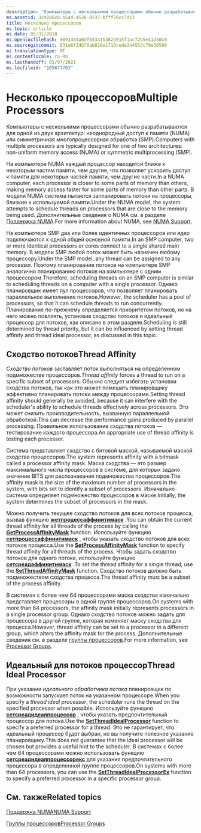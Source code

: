 ```yaml
---
description: 'Компьютеры с несколькими процессорами обычно разрабатываются для одной из двух архитектур: неоднородный доступ к памяти (NUMA) или симметричная многопроцессорная обработка (SMP).'
ms.assetid: 3c9186c8-a54d-4536-8237-bfff78cc7d11
title: Несколько процессоров
ms.topic: article
ms.date: 05/31/2018
ms.openlocfilehash: 0093404a0df653a153823915f1ac72b5e41d50c0
ms.sourcegitcommit: 831e8f3db78ab820e1710cede244553c70e50500
ms.translationtype: MT
ms.contentlocale: ru-RU
ms.lasthandoff: 01/07/2021
ms.locfileid: "105673763"
---
```

# <a name="multiple-processors"></a><span data-ttu-id="3b0ab-103">Несколько процессоров</span><span class="sxs-lookup"><span data-stu-id="3b0ab-103">Multiple Processors</span></span>

<span data-ttu-id="3b0ab-104">Компьютеры с несколькими процессорами обычно разрабатываются для одной из двух архитектур: неоднородный доступ к памяти (NUMA) или симметричная многопроцессорная обработка (SMP).</span><span class="sxs-lookup"><span data-stu-id="3b0ab-104">Computers with multiple processors are typically designed for one of two architectures: non-uniform memory access (NUMA) or symmetric multiprocessing (SMP).</span></span>

<span data-ttu-id="3b0ab-105">На компьютере NUMA каждый процессор находится ближе к некоторым частям памяти, чем другие, что позволяет ускорить доступ к памяти для некоторых частей памяти, чем другие части.</span><span class="sxs-lookup"><span data-stu-id="3b0ab-105">In a NUMA computer, each processor is closer to some parts of memory than others, making memory access faster for some parts of memory than other parts.</span></span> <span data-ttu-id="3b0ab-106">В модели NUMA система пытается запланировать потоки на процессоры, близкие к используемой памяти.</span><span class="sxs-lookup"><span data-stu-id="3b0ab-106">Under the NUMA model, the system attempts to schedule threads on processors that are close to the memory being used.</span></span> <span data-ttu-id="3b0ab-107">Дополнительные сведения о NUMA см. в разделе [Поддержка NUMA](numa-support.md).</span><span class="sxs-lookup"><span data-stu-id="3b0ab-107">For more information about NUMA, see [NUMA Support](numa-support.md).</span></span>

<span data-ttu-id="3b0ab-108">На компьютере SMP два или более идентичных процессоров или ядер подключаются к одной общей основной памяти.</span><span class="sxs-lookup"><span data-stu-id="3b0ab-108">In an SMP computer, two or more identical processors or cores connect to a single shared main memory.</span></span> <span data-ttu-id="3b0ab-109">В модели SMP любой поток может быть назначен любому процессору.</span><span class="sxs-lookup"><span data-stu-id="3b0ab-109">Under the SMP model, any thread can be assigned to any processor.</span></span> <span data-ttu-id="3b0ab-110">Поэтому планирование потоков на компьютере SMP аналогично планированию потоков на компьютере с одним процессором.</span><span class="sxs-lookup"><span data-stu-id="3b0ab-110">Therefore, scheduling threads on an SMP computer is similar to scheduling threads on a computer with a single processor.</span></span> <span data-ttu-id="3b0ab-111">Однако планировщик имеет пул процессоров, что позволяет планировать параллельное выполнение потоков.</span><span class="sxs-lookup"><span data-stu-id="3b0ab-111">However, the scheduler has a pool of processors, so that it can schedule threads to run concurrently.</span></span> <span data-ttu-id="3b0ab-112">Планирование по-прежнему определяется приоритетом потоков, но на него можно повлиять, установив сходство потоков и идеальный процессор для потоков, как описано в этом разделе.</span><span class="sxs-lookup"><span data-stu-id="3b0ab-112">Scheduling is still determined by thread priority, but it can be influenced by setting thread affinity and thread ideal processor, as discussed in this topic.</span></span>

## <a name="thread-affinity"></a><span data-ttu-id="3b0ab-113">Сходство потоков</span><span class="sxs-lookup"><span data-stu-id="3b0ab-113">Thread Affinity</span></span>

<span data-ttu-id="3b0ab-114">*Сходство потоков* заставляет поток выполняться на определенном подмножестве процессоров.</span><span class="sxs-lookup"><span data-stu-id="3b0ab-114">*Thread affinity* forces a thread to run on a specific subset of processors.</span></span> <span data-ttu-id="3b0ab-115">Обычно следует избегать установки сходства потоков, так как это может помешать планировщику эффективно планировать потоки между процессорами.</span><span class="sxs-lookup"><span data-stu-id="3b0ab-115">Setting thread affinity should generally be avoided, because it can interfere with the scheduler's ability to schedule threads effectively across processors.</span></span> <span data-ttu-id="3b0ab-116">Это может снизить производительность, вызванную параллельной обработкой.</span><span class="sxs-lookup"><span data-stu-id="3b0ab-116">This can decrease the performance gains produced by parallel processing.</span></span> <span data-ttu-id="3b0ab-117">Правильное использование сходства потоков — тестирование каждого процессора.</span><span class="sxs-lookup"><span data-stu-id="3b0ab-117">An appropriate use of thread affinity is testing each processor.</span></span>

<span data-ttu-id="3b0ab-118">Система представляет сходство с битовой маской, называемой маской сходства процессоров.</span><span class="sxs-lookup"><span data-stu-id="3b0ab-118">The system represents affinity with a bitmask called a processor affinity mask.</span></span> <span data-ttu-id="3b0ab-119">Маска сходства — это размер максимального числа процессоров в системе, для которых задано значение BITS для распознавания подмножества процессоров.</span><span class="sxs-lookup"><span data-stu-id="3b0ab-119">The affinity mask is the size of the maximum number of processors in the system, with bits set to identify a subset of processors.</span></span> <span data-ttu-id="3b0ab-120">Изначально система определяет подмножество процессоров в маске.</span><span class="sxs-lookup"><span data-stu-id="3b0ab-120">Initially, the system determines the subset of processors in the mask.</span></span>

<span data-ttu-id="3b0ab-121">Можно получить текущее сходство потоков для всех потоков процесса, вызвав функцию [**жетпроцессаффинитимаск**](/windows/desktop/api/WinBase/nf-winbase-getprocessaffinitymask) .</span><span class="sxs-lookup"><span data-stu-id="3b0ab-121">You can obtain the current thread affinity for all threads of the process by calling the [**GetProcessAffinityMask**](/windows/desktop/api/WinBase/nf-winbase-getprocessaffinitymask) function.</span></span> <span data-ttu-id="3b0ab-122">Используйте функцию [**сетпроцессаффинитимаск**](/windows/desktop/api/WinBase/nf-winbase-setprocessaffinitymask) , чтобы указать сходство потоков для всех потоков процесса.</span><span class="sxs-lookup"><span data-stu-id="3b0ab-122">Use the [**SetProcessAffinityMask**](/windows/desktop/api/WinBase/nf-winbase-setprocessaffinitymask) function to specify thread affinity for all threads of the process.</span></span> <span data-ttu-id="3b0ab-123">Чтобы задать сходство потоков для одного потока, используйте функцию [**сетсреадаффинитимаск**](/windows/desktop/api/WinBase/nf-winbase-setthreadaffinitymask) .</span><span class="sxs-lookup"><span data-stu-id="3b0ab-123">To set the thread affinity for a single thread, use the [**SetThreadAffinityMask**](/windows/desktop/api/WinBase/nf-winbase-setthreadaffinitymask) function.</span></span> <span data-ttu-id="3b0ab-124">Сходство потоков должно быть подмножеством сходства процесса.</span><span class="sxs-lookup"><span data-stu-id="3b0ab-124">The thread affinity must be a subset of the process affinity.</span></span>

<span data-ttu-id="3b0ab-125">В системах с более чем 64 процессорами маска сходства изначально представляет процессоры в одной группе процессоров.</span><span class="sxs-lookup"><span data-stu-id="3b0ab-125">On systems with more than 64 processors, the affinity mask initially represents processors in a single processor group.</span></span> <span data-ttu-id="3b0ab-126">Однако сходство потоков можно задать для процессора в другой группе, которая изменяет маску сходства для процесса.</span><span class="sxs-lookup"><span data-stu-id="3b0ab-126">However, thread affinity can be set to a processor in a different group, which alters the affinity mask for the process.</span></span> <span data-ttu-id="3b0ab-127">Дополнительные сведения см. в разделе [группы процессоров](processor-groups.md).</span><span class="sxs-lookup"><span data-stu-id="3b0ab-127">For more information, see [Processor Groups](processor-groups.md).</span></span>

## <a name="thread-ideal-processor"></a><span data-ttu-id="3b0ab-128">Идеальный для потоков процессор</span><span class="sxs-lookup"><span data-stu-id="3b0ab-128">Thread Ideal Processor</span></span>

<span data-ttu-id="3b0ab-129">При указании *идеального обработчика потока* планировщик по возможности запускает поток на указанном процессоре.</span><span class="sxs-lookup"><span data-stu-id="3b0ab-129">When you specify a *thread ideal processor*, the scheduler runs the thread on the specified processor when possible.</span></span> <span data-ttu-id="3b0ab-130">Используйте функцию [**сетсреадидеалпроцессор**](/windows/win32/api/processthreadsapi/nf-processthreadsapi-setthreadidealprocessor) , чтобы указать предпочтительный процессор для потока.</span><span class="sxs-lookup"><span data-stu-id="3b0ab-130">Use the [**SetThreadIdealProcessor**](/windows/win32/api/processthreadsapi/nf-processthreadsapi-setthreadidealprocessor) function to specify a preferred processor for a thread.</span></span> <span data-ttu-id="3b0ab-131">Это не гарантирует, что идеальный процессор будет выбран, но вы получите полезное указание планировщику.</span><span class="sxs-lookup"><span data-stu-id="3b0ab-131">This does not guarantee that the ideal processor will be chosen but provides a useful hint to the scheduler.</span></span> <span data-ttu-id="3b0ab-132">В системах с более чем 64 процессорами можно использовать функцию [**сетсреадидеалпроцессорекс**](/windows/win32/api/processthreadsapi/nf-processthreadsapi-setthreadidealprocessorex) для указания предпочтительного процессора в определенной группе процессоров.</span><span class="sxs-lookup"><span data-stu-id="3b0ab-132">On systems with more than 64 processors, you can use the [**SetThreadIdealProcessorEx**](/windows/win32/api/processthreadsapi/nf-processthreadsapi-setthreadidealprocessorex) function to specify a preferred processor in a specific processor group.</span></span>

## <a name="related-topics"></a><span data-ttu-id="3b0ab-133">См. также</span><span class="sxs-lookup"><span data-stu-id="3b0ab-133">Related topics</span></span>

<dl> <dt>

[<span data-ttu-id="3b0ab-134">Поддержка NUMA</span><span class="sxs-lookup"><span data-stu-id="3b0ab-134">NUMA Support</span></span>](numa-support.md)
</dt> <dt>

[<span data-ttu-id="3b0ab-135">Группы процессоров</span><span class="sxs-lookup"><span data-stu-id="3b0ab-135">Processor Groups</span></span>](processor-groups.md)
</dt> </dl>

 

 
